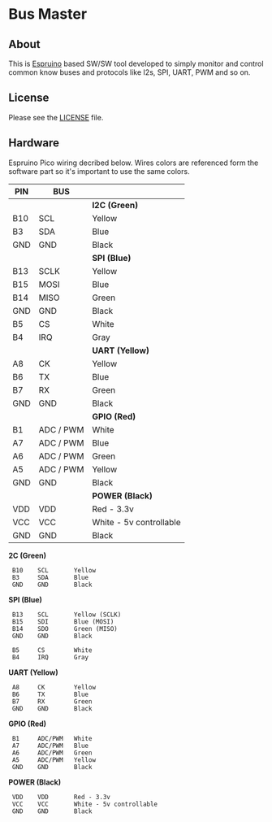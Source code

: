 Bus Master
========================================


About
-----

This is [Espruino](http://www.espruino.com) based SW/SW tool developed to simply monitor and control common know buses and protocols like I2s, SPI, UART, PWM and so on.


License
-------

Please see the [LICENSE](LICENSE) file.


Hardware
-------

Espruino Pico wiring decribed below. Wires colors are referenced form the software part so it's important to use the same colors.

| PIN | BUS       |        |
| --- | ---       | ---    |
|     |           | **I2C (Green)** |
| B10 | SCL       | Yellow |
| B3  | SDA       | Blue   |
| GND | GND       | Black  |
|     |           | **SPI (Blue)** |
| B13 | SCLK      | Yellow |
| B15 | MOSI      | Blue   |
| B14 | MISO      | Green  |
| GND | GND       | Black  |
| B5  | CS        | White  |
| B4  | IRQ       | Gray   |
|     |           | **UART (Yellow)** |
| A8  | CK        | Yellow |
| B6  | TX        | Blue   |
| B7  | RX        | Green  |
| GND | GND       | Black  |
|     |           | **GPIO (Red)** |
| B1  | ADC / PWM | White  |
| A7  | ADC / PWM | Blue   |
| A6  | ADC / PWM | Green  |
| A5  | ADC / PWM | Yellow |
| GND | GND       | Black  |
|     |           | **POWER (Black)** |
| VDD | VDD       | Red - 3.3v |
| VCC | VCC       | White - 5v controllable |
| GND | GND       | Black  |



**2C (Green)**

     B10    SCL       Yellow
     B3     SDA       Blue
     GND    GND       Black

**SPI (Blue)**

     B13    SCL       Yellow (SCLK)
     B15    SDI       Blue (MOSI)
     B14    SDO       Green (MISO)
     GND    GND       Black

     B5     CS        White
     B4     IRQ       Gray

**UART (Yellow)**

     A8     CK        Yellow
     B6     TX        Blue
     B7     RX        Green
     GND    GND       Black

**GPIO (Red)**

     B1     ADC/PWM   White
     A7     ADC/PWM   Blue
     A6     ADC/PWM   Green
     A5     ADC/PWM   Yellow
     GND    GND       Black

**POWER (Black)**

     VDD    VDD       Red - 3.3v
     VCC    VCC       White - 5v controllable
     GND    GND       Black



